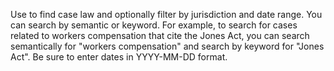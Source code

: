 Use to find case law and optionally filter by jurisdiction and date range. You can search by semantic or keyword. For example, to search for cases related to workers compensation that cite the Jones Act, you can search semantically for "workers compensation" and search by keyword for "Jones Act". Be sure to enter dates in YYYY-MM-DD format.